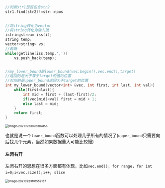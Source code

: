 ```c++
//判断str1是否包含str2
str1.find(str2)!=str::npos
    
    
//将string转化为vector
//将string转化为输入流
istringstream iss(i);
string temp;
vector<string> vs;
//截断
while(getline(iss,temp,','))
	vs.push_back(temp);


//my_lower_bound是lower_bound(vec.begin(),vec.end(),target)
//返回的是大于等于target的值的位置
//对应的是upper_bound返回大于target的位置
int my_lower_bound(vector<int> &vec, int first, int last, int val){
    while(first<last){
        int mid = first + (last-first)/2;
        if(vec[mid]<val) first = mid + 1;
        else last = mid;
    }
    return first;
}
```

<img src="https://typora-1306385380.cos.ap-nanjing.myqcloud.com/img/image-20210923095304156.png" alt="image-20210923095304156" style="zoom:67%;" />

也就是说一个`lower_bound`函数可以处理几乎所有的情况了(`upper_bound`只需要向后找几个元素，当然如果数据量大可能比较慢)



#### **左闭右开**

左闭右开的思想在很多方面都有体现，比如`vec.end()`，`for range`，`for int i=0;i<vec.size();i++`，`slice`

<img src="https://typora-1306385380.cos.ap-nanjing.myqcloud.com/img/image-20210923101559167.png" alt="image-20210923101559167" style="zoom:67%;" />

